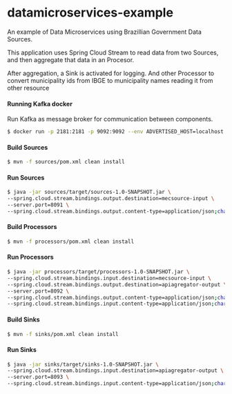 # datamicroservices-example

An example of Data Microservices using Brazillian Government Data Sources.

This application uses Spring Cloud Stream to read data from two Sources, and then aggregate that data in an Procesor.

After aggregation, a Sink is activated for logging. And other Processor to convert municipality ids from IBGE to municipality names reading it from other resource

#### Running Kafka docker

Run Kafka as message broker for communication between components.

```sh
$ docker run -p 2181:2181 -p 9092:9092 --env ADVERTISED_HOST=localhost --env ADVERTISED_PORT=9092 spotify/kafka
```

#### Build Sources

```sh
$ mvn -f sources/pom.xml clean install
```

#### Run Sources

```sh
$ java -jar sources/target/sources-1.0-SNAPSHOT.jar \
--spring.cloud.stream.bindings.output.destination=mecsource-input \
--server.port=8091 \
--spring.cloud.stream.bindings.output.content-type=application/json;charset=UTF-8
```

#### Build Processors

```sh
$ mvn -f processors/pom.xml clean install
```

#### Run Processors

```sh
$ java -jar processors/target/processors-1.0-SNAPSHOT.jar \
--spring.cloud.stream.bindings.input.destination=mecsource-input \
--spring.cloud.stream.bindings.output.destination=apiagregator-output \
--server.port=8092 \
--spring.cloud.stream.bindings.output.content-type=application/json;charset=UTF-8 \
--spring.cloud.stream.bindings.input.content-type=application/json;charset=UTF-8
```

#### Build Sinks

```sh
$ mvn -f sinks/pom.xml clean install
```

#### Run Sinks

```sh
$ java -jar sinks/target/sinks-1.0-SNAPSHOT.jar \
--spring.cloud.stream.bindings.input.destination=apiagregator-output \
--server.port=8093 \
--spring.cloud.stream.bindings.input.content-type=application/json;charset=UTF-8
```

